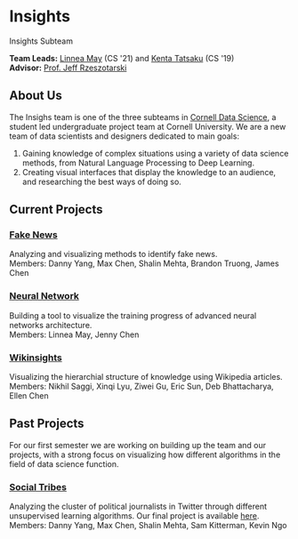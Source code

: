 # Insights
Insights Subteam

**Team Leads:** [Linnea May](https://github.com/linnealovespie) (CS '21) and [Kenta Tatsaku](https://github.com/Kenta426) (CS '19)  
**Advisor:** [Prof. Jeff Rzeszotarski](https://jeffrz.com/)

## About Us
The Insighs team is one of the three subteams in [Cornell Data Science](cornelldata.science), a student led undergraduate project team at Cornell University. We are a  new team of data scientists and designers dedicated to main goals: 
1. Gaining knowledge of complex situations using a variety of data science methods, from Natural Language Processing to Deep Learning. 
2. Creating visual interfaces that display the knowledge to an audience, and researching the best ways of doing so. 

## Current Projects
### [**Fake News**](https://github.com/CornellDataScience/Social-Tribes)  
Analyzing and visualizing methods to identify fake news.  
Members: Danny Yang, Max Chen, Shalin Mehta, Brandon Truong, James Chen
 
### [**Neural Network**](https://github.com/CornellDataScience/insights-vizNNs)  
Building a tool to visualize the training progress of advanced neural networks architecture.     
Members: Linnea May, Jenny Chen
 
### [**Wikinsights**](https://github.com/CornellDataScience/Wikipedia)  
Visualizing the hierarchial structure of knowledge using Wikipedia articles.    
Members: Nikhil Saggi, Xinqi Lyu, Ziwei Gu, Eric Sun, Deb Bhattacharya, Ellen Chen

## Past Projects
For our first semester we are working on building up the team and our projects, with a strong focus on visualizing how different algorithms in the field of data science function. 

### [**Social Tribes**](https://github.com/CornellDataScience/Social-Tribes)  
Analyzing the cluster of political journalists in Twitter through different unsupervised learning algorithms.
Our final project is available [here](http://www.unprofessionalperspective.com/posts/social-tribes.html).   
Members: Danny Yang, Max Chen, Shalin Mehta, Sam Kitterman, Kevin Ngo
  
